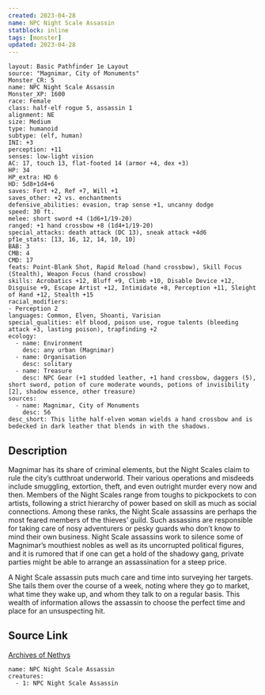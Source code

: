 ```yaml
---
created: 2023-04-28
name: NPC Night Scale Assassin
statblock: inline
tags: [monster]
updated: 2023-04-28
---
```

```statblock
layout: Basic Pathfinder 1e Layout
source: "Magnimar, City of Monuments"
Monster_CR: 5
name: NPC Night Scale Assassin
Monster_XP: 1600
race: Female
class: half-elf rogue 5, assassin 1
alignment: NE
size: Medium
type: humanoid
subtype: (elf, human)
INI: +3
perception: +11
senses: low-light vision
AC: 17, touch 13, flat-footed 14 (armor +4, dex +3)
HP: 34
HP_extra: HD 6
HD: 5d8+1d4+6
saves: Fort +2, Ref +7, Will +1
saves_other: +2 vs. enchantments
defensive_abilities: evasion, trap sense +1, uncanny dodge
speed: 30 ft.
melee: short sword +4 (1d6+1/19-20)
ranged: +1 hand crossbow +8 (1d4+1/19-20)
special_attacks: death attack (DC 13), sneak attack +4d6
pf1e_stats: [13, 16, 12, 14, 10, 10]
BAB: 3
CMB: 4
CMD: 17
feats: Point-Blank Shot, Rapid Reload (hand crossbow), Skill Focus (Stealth), Weapon Focus (hand crossbow)
skills: Acrobatics +12, Bluff +9, Climb +10, Disable Device +12, Disguise +9, Escape Artist +12, Intimidate +8, Perception +11, Sleight of Hand +12, Stealth +15
racial_modifiers:
- Perception 2
languages: Common, Elven, Shoanti, Varisian
special_qualities: elf blood, poison use, rogue talents (bleeding attack +3, lasting poison), trapfinding +2
ecology:
  - name: Environment
    desc: any urban (Magnimar)
  - name: Organisation
    desc: solitary
  - name: Treasure
    desc: NPC Gear (+1 studded leather, +1 hand crossbow, daggers (5), short sword, potion of cure moderate wounds, potions of invisibility [2], shadow essence, other treasure)
sources:
  - name: Magnimar, City of Monuments
    desc: 56
desc_short: This lithe half-elven woman wields a hand crossbow and is bedecked in dark leather that blends in with the shadows.
```
## Description
Magnimar has its share of criminal elements, but the Night Scales claim to rule the city’s cutthroat underworld. Their various operations and misdeeds include smuggling, extortion, theft, and even outright murder every now and then. Members of the Night Scales range from toughs to pickpockets to con artists, following a strict hierarchy of power based on skill as much as social connections. Among these ranks, the Night Scale assassins are perhaps the most feared members of the thieves’ guild. Such assassins are responsible for taking care of nosy adventurers or pesky guards who don’t know to mind their own business. Night Scale assassins work to silence some of Magnimar’s mouthiest nobles as well as its uncorrupted political figures, and it is rumored that if one can get a hold of the shadowy gang, private parties might be able to arrange an assassination for a steep price.

A Night Scale assassin puts much care and time into surveying her targets. She tails them over the course of a week, noting where they go to market, what time they wake up, and whom they talk to on a regular basis. This wealth of information allows the assassin to choose the perfect time and place for an unsuspecting hit.
## Source Link
[Archives of Nethys](https://aonprd.com/NPCDisplay.aspx?ItemName=Night%20Scale%20Assassin)
```encounter-table
name: NPC Night Scale Assassin
creatures:
  - 1: NPC Night Scale Assassin
```
